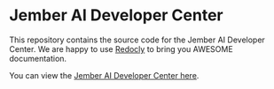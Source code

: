 # Jember AI Developer Center

This repository contains the source code for the Jember AI Developer Center. We 
are happy to use [Redocly](https://redocly.com/) to bring you AWESOME documentation.

You can view the [Jember AI Developer Center here](https://developer.jember.ai).
